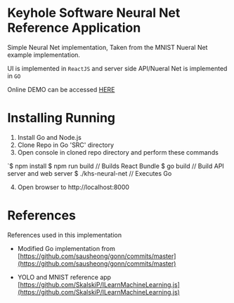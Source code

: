 # Keyhole Software Neural Net Reference Application
Simple Neural Net implementation, Taken from the MNIST Nueral Net example implementation. 

UI is implemented in `ReactJS` and server side API/Nueral Net is implemented in `GO` 

Online DEMO can be accessed [HERE](https://khs-neural-net.herokuapp.com)






# Installing Running 

1. Install Go and Node.js
2. Clone Repo in Go 'SRC' directory 
3. Open console in cloned repo directory and perform these commands 

`$ npm install
 $ npm run build       // Builds React Bundle 
 $ go build            // Build API server and web server
 $ ./khs-neural-net    // Executes Go 

4. Open browser to http://localhost:8000



# References 

References used in this implementation

* Modified Go implementation from [https://github.com/sausheong/gonn/commits/master](https://github.com/sausheong/gonn/commits/master)

* YOLO and MNIST reference app [https://github.com/SkalskiP/ILearnMachineLearning.js](https://github.com/SkalskiP/ILearnMachineLearning.js)


